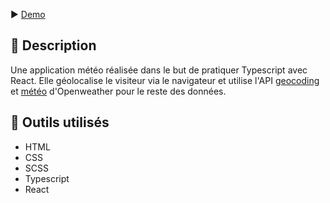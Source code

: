▶️ [Demo](https://weather-react-three.vercel.app/)

## 📄 Description

Une application météo réalisée dans le but de pratiquer Typescript avec React. Elle géolocalise le visiteur via le navigateur et utilise l'API [geocoding](https://openweathermap.org/api/geocoding-api) et [météo](https://openweathermap.org/current) d'Openweather pour le reste des données.

## 🔨 Outils utilisés

- HTML
- CSS
- SCSS
- Typescript
- React
